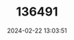 ---
title: "136491"
category: "Lepilemur jamesorum"
draft: false
date: 2024-02-22 13:03:51
languages:
  English: ["Manombo Sportive Lemur", "James' Sportive Lemur"]
---